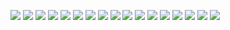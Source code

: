 ![](/email-sign-in.png?raw=true)
![](/google-sign-up.png?raw=true)
![](/google-sign-in-cancel.png?raw=true)
![](/google-sign-up-cancel.png?raw=true)
![](/bottom-nav-bar.png?raw=true)
![](/flashcard.png?raw=true)
![](/intro-back-2-back.png?raw=true)
![](/intro-repeat.png?raw=true)
![](/intro-slide-down.png?raw=true)
![](/intro-slide-up.png?raw=true)
![](/intro-swipe.png?raw=true)
![](/multiple-choices.png?raw=true)
![](/search.png?raw=true)
![](/set-swipe.png?raw=true)
![](/set.png?raw=true)
![](/test.png?raw=true)
![](/write.png?raw=true)
